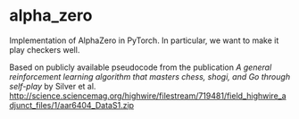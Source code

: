 # alpha_zero
Implementation of AlphaZero in PyTorch. In particular, we want to make it play checkers well.

Based on publicly available pseudocode from the publication
_A general reinforcement learning algorithm that masters chess, shogi, and Go through self-play_
by Silver et al.
http://science.sciencemag.org/highwire/filestream/719481/field_highwire_adjunct_files/1/aar6404_DataS1.zip
